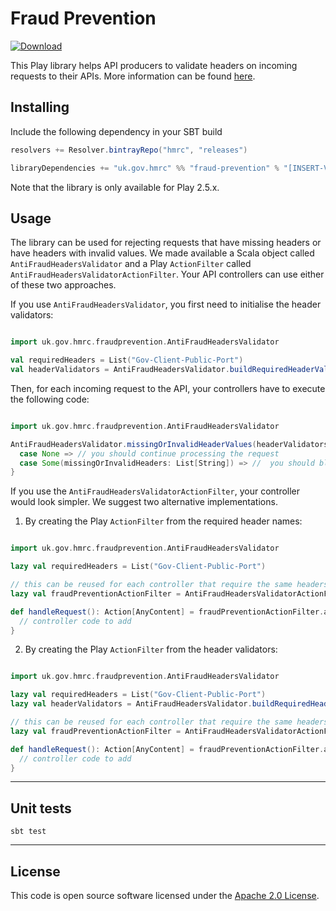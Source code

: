 
# Fraud Prevention

 [ ![Download](https://api.bintray.com/packages/hmrc/releases/fraud-prevention/images/download.svg) ](https://bintray.com/hmrc/releases/fraud-prevention/_latestVersion)

This Play library helps API producers to validate headers on incoming requests to their APIs.
More information can be found [here](https://developer.service.hmrc.gov.uk/api-documentation/docs/reference-guide#fraud-prevention).

## Installing

Include the following dependency in your SBT build

``` scala
resolvers += Resolver.bintrayRepo("hmrc", "releases")

libraryDependencies += "uk.gov.hmrc" %% "fraud-prevention" % "[INSERT-VERSION]"
```

Note that the library is only available for Play 2.5.x.

## Usage

The library can be used for rejecting requests that have missing headers or have headers with invalid values.
We made available a Scala object called `AntiFraudHeadersValidator` and a Play `ActionFilter` called `AntiFraudHeadersValidatorActionFilter`.
Your API controllers can use either of these two approaches.

If you use `AntiFraudHeadersValidator`, you first need to initialise the header validators:
``` scala

import uk.gov.hmrc.fraudprevention.AntiFraudHeadersValidator

val requiredHeaders = List("Gov-Client-Public-Port")
val headerValidators = AntiFraudHeadersValidator.buildRequiredHeaderValidators(requiredHeaders)
```

Then, for each incoming request to the API, your controllers have to execute the following code:
``` scala

import uk.gov.hmrc.fraudprevention.AntiFraudHeadersValidator

AntiFraudHeadersValidator.missingOrInvalidHeaderValues(headerValidators) match {
  case None => // you should continue processing the request
  case Some(missingOrInvalidHeaders: List[String]) => //  you should block the request (because of the missing or invalid headers)
}

```

If you use the `AntiFraudHeadersValidatorActionFilter`, your controller would look simpler.
We suggest two alternative implementations.

1. By creating the Play `ActionFilter` from the required header names:
``` scala

import uk.gov.hmrc.fraudprevention.AntiFraudHeadersValidator

lazy val requiredHeaders = List("Gov-Client-Public-Port")

// this can be reused for each controller that require the same headers
lazy val fraudPreventionActionFilter = AntiFraudHeadersValidatorActionFilter.actionFilterFromHeaderNames(requiredHeaders)

def handleRequest(): Action[AnyContent] = fraudPreventionActionFilter.async { implicit request =>
  // controller code to add
}
```

2. By creating the Play `ActionFilter` from the header validators:
``` scala

import uk.gov.hmrc.fraudprevention.AntiFraudHeadersValidator

lazy val requiredHeaders = List("Gov-Client-Public-Port")
lazy val headerValidators = AntiFraudHeadersValidator.buildRequiredHeaderValidators(requiredHeaders)

// this can be reused for each controller that require the same headers
lazy val fraudPreventionActionFilter = AntiFraudHeadersValidatorActionFilter.actionFilterFromHeaderValidators(headerValidators)

def handleRequest(): Action[AnyContent] = fraudPreventionActionFilter.async { implicit request =>
  // controller code to add
}
```

---

## Unit tests
```
sbt test
```

---

## License

This code is open source software licensed under the [Apache 2.0 License]("http://www.apache.org/licenses/LICENSE-2.0.html").
